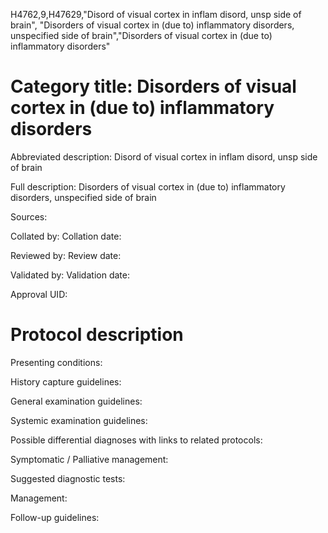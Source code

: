 H4762,9,H47629,"Disord of visual cortex in inflam disord, unsp side of brain", "Disorders of visual cortex in (due to) inflammatory disorders, unspecified side of brain","Disorders of visual cortex in (due to) inflammatory disorders"
# Category title: Disorders of visual cortex in (due to) inflammatory disorders

Abbreviated description: Disord of visual cortex in inflam disord, unsp side of brain

Full description: Disorders of visual cortex in (due to) inflammatory disorders, unspecified side of brain

Sources:

Collated by:
Collation date:

Reviewed by:
Review date:

Validated by:
Validation date:

Approval UID:

# Protocol description

Presenting conditions:

History capture guidelines:

General examination guidelines:

Systemic examination guidelines:

Possible differential diagnoses with links to related protocols:

Symptomatic / Palliative management:

Suggested diagnostic tests:

Management:

Follow-up guidelines:
